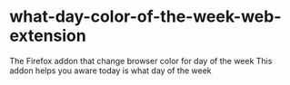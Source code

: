 # what-day-color-of-the-week-web-extension
The Firefox addon that change browser color for day of the week
This addon helps you aware today is what day of the week
